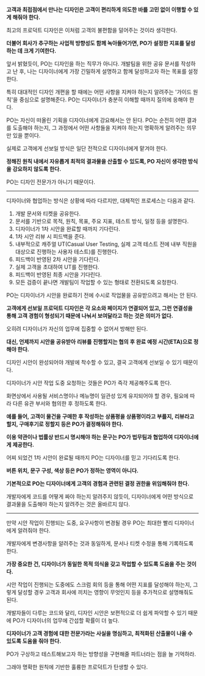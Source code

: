 **고객과 최접점에서 만나는 디자인은 고객이 편리하게 의도한 바를 고민 없이 이행할 수 있게 해줘야 한다.**

최고의 프로덕트 디자인은 이처럼 고객의 불편함을 덜어주는 것이라 생각한다.

**더불어 회사가 추구하는 사업적 방향성도 함께 녹아들어가면, PO가 설정한 지표를 달성하는 데 크게 기여한다.**

앞서 밝혔듯이, PO는 디자인을 하는 직무가 아니다. 개발팀을 위한 공유 문서를 작성하고 난 후, 나는 디자이너에게 가장 긴밀하게 설명하고 함께 달성하고자 하는 목표를 설정한다.

특히 대대적인 디자인 개편을 할 때에는 어떤 사항을 지켜야 하는지 알려주는 '가이드 원칙'을 중심으로 설명해준다. PO는 디자이너가 충분히 이해할 때까지 질의에 응해야 한다.

PO는 자신이 떠올린 기획을 디자이너에게 강요해서는 안 된다. PO는 순전히 어떤 결과를 도출해야 하는지, 그 과정에서 어떤 사항들을 지켜야 하는지 명확하게 알려주는 의무만 있을 뿐이다.

실제로 고객에게 선보일 방식은 일단 전적으로 디자이너에게 맡겨야 한다.

**정해진 원칙 내에서 자유롭게 최적의 결과물을 산출할 수 있도록, PO 자신이 생각한 방식을 강요하지 않도록 한다.**

PO는 디자인 전문가가 아니기 때문이다.

---

디자이너와 협업하는 방식은 상황에 따라 다르지만, 대체적인 프로세스는 다음과 같다.

1. 개발 문서와 티켓을 공유한다.
2. 문서를 기반으로 목적, 원칙, 목표, 주요 지표, 테스트 방식, 일정 등을 설명한다.
3. 디자이너가 1차 시안을 완료할 때까지 기다린다.
4. 1차 시안 리뷰 시 피드백을 준다.
5. 내부적으로 캐주얼 UT(Casual User Testing, 실제 고객 테스트 전에 내부 직원을 대상으로 진행하는 사용자 테스트)를 진행한다.
6. 피드백이 반영된 2차 시안을 기다린다.
7. 실제 고객을 초대하여 UT를 진행한다.
8. 피드백이 반영된 최종 시안을 기다린다.
9. 모든 검증이 끝나면 개발팀이 작업할 수 있는 형태로 전환되도록 요청한다.

PO는 디자이너가 시안을 완료하기 전에 수시로 작업물을 공유받으려고 해서는 안 된다.

**고객에게 선보일 프로덕트 디자인은 각 요소와 페이지가 연결되어 있고, 그런 연결성을 통해 고객 경험이 형성되기 때문에 나눠서 보여달라고 하는 것은 의미가 없다.**

오히려 디자이너가 자신의 업무에 집중할 수 없어서 방해만 된다.

**대신, 언제까지 시안을 공유받아 리뷰를 진행할지는 협의 후 완료 예정 시간(ETA)으로 정해야 한다.**

디자인 시안이 완성되어야 개발에 착수할 수 있고, 결국 고객에게 선보일 수 있기 때문이다.

디자이너가 시안 작업 도중 요청하는 것들은 PO가 즉각 제공해주도록 한다.

화면상에서 사용될 서비스명이나 메뉴명이 일관성 있게 유지되어야 할 경우, 필요에 따라 다른 유관 부서와 협의한 후 정하도록 한다.

**예를 들어, 고객이 물건을 구매한 후 작성하는 상품평을 상품평이라고 부를지, 리뷰라고 할지, 구매후기로 정할지 등은 PO가 결정해줘야 한다.**

**이용 약관이나 법률상 반드시 명시해야 하는 문구는 PO가 법무팀과 협업하여 디자이너에게 제공한다.**

어찌 되었건 1차 시안이 완료될 때까지 PO는 디자이너를 믿고 기다리도록 한다.

**버튼 위치, 문구 구성, 색상 등은 PO가 정하는 영역이 아니다.**

**기본적으로 PO는 디자이너에게 고객의 경험과 관련된 결정 권한을 위임해줘야 한다.**

개발자에게 코드를 어떻게 짜야 하는지 알려주지 않듯이, 디자이너에게 어떤 방식으로 결과물을 도출해야 하는지 알려주는 것은 올바르지 않다.

---

만약 시안 작업이 진행되는 도중, 요구사항이 변경될 경우 PO는 최대한 빨리 디자이너에게 알려줘야 한다.

개발자에게 변경사항을 알려주는 것과 동일하게, 문서나 티켓 수정을 통해 기록하도록 한다.

**가장 중요한 건, 디자이너가 동일한 목적 의식을 갖고 작업할 수 있도록 도움을 주는 것이다.**

시안 작업이 진행되는 도중에도 스크럼 회의 등을 통해 어떤 지표를 달성해야 하는지, 그렇게 달성할 경우 고객과 회사에 끼치는 영향이 무엇인지 등을 추가적으로 설명해줘도 된다.

개발자들이 다루는 코드와 달리, 디자인 시안은 보편적으로 더 쉽게 파악할 수 있기 때문에 PO가 디자이너의 업무에 간섭할 확률이 더 높다.

**디자이너가 고객 경험에 대한 전문가라는 사실을 명심하고, 최적화된 산출물이 나올 수 있도록 도움을 줘야 한다.**

PO가 구상하고 테스트해보고자 하는 방향성을 구현해줄 파트너라는 점을 늘 기억하라.

그래야 명확한 원칙에 기반한 훌륭한 프로덕트가 탄생할 수 있다.
